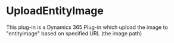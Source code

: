 # UploadEntityImage
This plug-in is a Dynamics 365 Plug-in which upload the image to "entityimage" based on specified URL (the image path)
